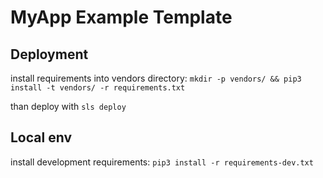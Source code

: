 MyApp Example Template
=======================

## Deployment
install requirements into vendors directory: `mkdir -p vendors/ && pip3 install -t vendors/ -r requirements.txt`

than deploy with `sls deploy`

## Local env
install development requirements:
`pip3 install -r requirements-dev.txt`
